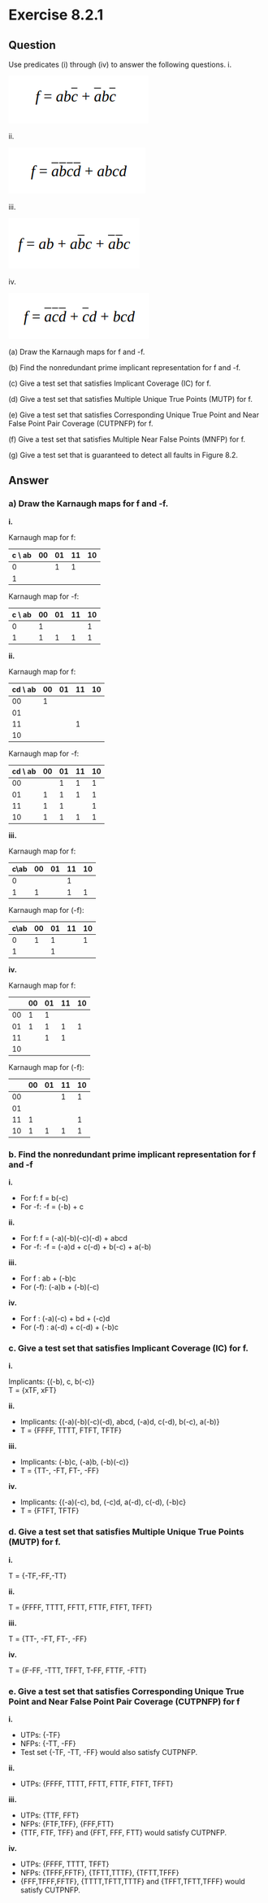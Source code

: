 # Exercise 8.2.1
## Question
Use predicates (i) through (iv) to answer the following questions.
i.

![graph1](f1.png)

ii.

![graph2](f2.png)

iii.

![graph3](f3.png)

iv.

![graph4](f4.png)

(a) Draw the Karnaugh maps for f and -f.

(b) Find the nonredundant prime implicant representation for f and -f.

(c) Give a test set that satisfies Implicant Coverage (IC) for f.

(d) Give a test set that satisfies Multiple Unique True Points (MUTP) for f.

(e) Give a test set that satisfies Corresponding Unique True Point and Near False Point Pair Coverage (CUTPNFP) for f.

(f) Give a test set that satisfies Multiple Near False Points (MNFP) for f.

(g) Give a test set that is guaranteed to detect all faults in Figure 8.2.

## Answer
### a) Draw the Karnaugh maps for f and -f.
**i.**

Karnaugh map for f:  

| c \ ab | 00 | 01 | 11 | 10 |
|--------|----|----|----|----|
|0|    | 1  | 1  |    |
|1|    |    |    |    |

Karnaugh map for -f: 

| c \ ab | 00 | 01 | 11 | 10 |
|--------|----|----|----|----|
|0| 1  |    |    | 1  |
|1| 1  | 1  | 1  | 1  |

**ii.**

Karnaugh map for f:  

| cd \ ab | 00 | 01 | 11 | 10 |
|---------|----|----|----|----|
|00| 1  |    |    |    |
|01|    |    |    |    |
|11|    |    | 1  |    |
|10|    |    |    |    |

Karnaugh map for -f: 

| cd \ ab | 00 | 01 | 11 | 10 |
|---------|----|----|----|----|
|00|    | 1  | 1  | 1  |
|01| 1  | 1  | 1  | 1  |
|11| 1  | 1  |    | 1  |
|10| 1  | 1  | 1  | 1  |

**iii.**

Karnaugh map for f:

| c\ab  | 00 | 01 | 11 | 10 |
|-------|----|----|----|----|
|0|    |    | 1  |    |
|1| 1  |    | 1  | 1  |

Karnaugh map for (-f):

| c\ab  | 00 | 01 | 11 | 10 |
|-------|----|----|----|----|
|0| 1  | 1  |    | 1  |
|1|    | 1  |    |    |

**iv.**

Karnaugh map for f:

|    | 00 | 01 | 11 | 10 |
|----|----|----|----|----|
| 00 | 1  | 1  |    |    |
| 01 | 1  | 1  | 1  | 1  |
| 11 |    | 1  | 1  |    |
| 10 |    |    |    |    |

Karnaugh map for (-f):

|    | 00 | 01 | 11 | 10 |
|----|----|----|----|----|
| 00 |    |    | 1  | 1  |
| 01 |    |    |    |    |
| 11 | 1  |    |    | 1  |
| 10 | 1  | 1  | 1  | 1  |

### b. Find the nonredundant prime implicant representation for f and -f
**i.**

- For f: f = b(-c)  
- For -f: -f = (-b) + c 

**ii.**

- For f: f = (-a)(-b)(-c)(-d) + abcd  
- For -f: -f = (-a)d + c(-d) + b(-c) + a(-b)

**iii.**

- For f : ab + (-b)c
- For (-f): (-a)b + (-b)(-c)

**iv.**

- For f : (-a)(-c) + bd + (-c)d
- For (-f) : a(-d) + c(-d) + (-b)c

### c. Give a test set that satisfies Implicant Coverage (IC) for f.
**i.**

Implicants: {(-b), c, b(-c)}  
T = {xTF, xFT}

**ii.**

- Implicants: {(-a)(-b)(-c)(-d), abcd, (-a)d, c(-d), b(-c), a(-b)}  
- T = {FFFF, TTTT, FTFT, TFTF}

**iii.**

- Implicants: (-b)c, (-a)b, (-b)(-c)}  
- T = {TT-, -FT, FT-, -FF}

**iv.**

- Implicants: {(-a)(-c), bd, (-c)d, a(-d), c(-d), (-b)c}  
- T = {FTFT, TFTF}

### d. Give a test set that satisfies Multiple Unique True Points (MUTP) for f.
**i.**

T = {-TF,-FF,-TT}

**ii.**

T = {FFFF, TTTT, FFTT, FTTF, FTFT, TFFT}

**iii.**

T = {TT-, -FT, FT-, -FF}

**iv.**

T = {F-FF, -TTT, TFFT, T-FF, FTTF, -FTT}

### e. Give a test set that satisfies Corresponding Unique True Point and Near False Point Pair Coverage (CUTPNFP) for f
**i.**

- UTPs: {-TF}  
- NFPs: {-TT, -FF}  
- Test set {-TF, -TT, -FF} would also satisfy CUTPNFP.


**ii.**

- UTPs: {FFFF, TTTT, FFTT, FTTF, FTFT, TFFT}

**iii.**

- UTPs: {TTF, FFT}  
- NFPs: {FTF,TFF}, {FFF,FTT}   
- {TTF, FTF, TFF} and {FFT, FFF, FTT} would satisfy CUTPNFP.  

**iv.**

- UTPs: {FFFF, TTTT, TFFT}  
- NFPs: {TFFF,FFTF}, {TFTT,TTTF}, {TFTT,TFFF}  
- {FFF,TFFF,FFTF}, {TTTT,TFTT,TTTF} and {TFFT,TFTT,TFFF} would satisfy CUTPNFP.
